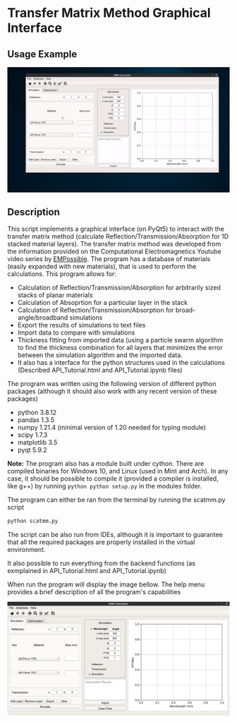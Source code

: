 # Transfer Matrix Method Graphical Interface

## Usage Example

![Usage Demonstration](preview.gif)

## Description

This script implements a graphical interface (on PyQt5) to interact with the transfer matrix method (calculate Reflection/Transmission/Absorption for 1D stacked material layers). The transfer matrix method was developed from the information provided on the Computational Electromagnetics Youtube video series by [EMPossible](https://www.youtube.com/channel/UCPC6uCfBVSK71MnPPcp8AGA).
The program has a database of materials (easily expanded with new materials), that is used to perform the calculations.
This program allows for:
* Calculation of Reflection/Transmission/Absorption for arbitrarily sized stacks of planar materials
* Calculation of Absoprtion for a particular layer in the stack
* Calculation of Reflection/Transmission/Absorption for broad-angle/broadband simulations
* Export the results of simulations to text files
* Import data to compare with simulations
* Thickness fitting from imported data (using a particle swarm algorithm to find the thickness combination for all layers that minimizes the error between the simulation algorithm and the imported data.
* It also has a interface for the python structures used in the calculations (Described API_Tutorial.html and API_Tutorial.ipynb files)

The program was written using the following version of different python packages (although it should also work with any recent version of these packages)

* python 3.8.12
* pandas 1.3.5
* numpy 1.21.4 (minimal version of 1.20 needed for typing module)
* scipy 1.7.3
* matplotlib 3.5
* pyqt 5.9.2

__Note:__ The program also has a module built under cython. There are compiled binaries for Windows 10, and Linux (used in Mint and Arch). In any case, it should be possible to compile it (provided a compiler is installed, like g++) by running ```python python setup.py``` in the modules folder.

The program can either be ran from the terminal by running the scatmm.py script

```python
python scatmm.py
```

The script can be also run from IDEs, although it is important to guarantee that all the required packages are properly installed in the virtual environment.

It also possible to run everything from the backend functions (as exmplained in API_Tutorial.html and API_Tutorial.ipynb)

When run the program will display the image bellow.
The help menu provides a brief description of all the program's capabilities

![Scatmm Interface](gui.png)
